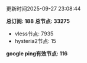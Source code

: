 更新时间2025-09-27 23:08:44

**总订阅: 188**
**总节点: 33275**
- vless节点: 7935
- hysteria2节点: 15

**google ping有效节点: 116**
